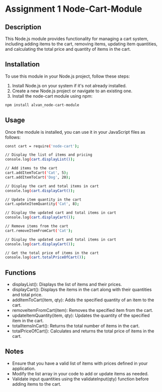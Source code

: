 # Assignment 1 Node-Cart-Module

## Description

This Node.js module provides functionality for managing a cart system, including adding items to the cart, removing items, updating item quantities, and calculating the total price and quantity of items in the cart.

## Installation

To use this module in your Node.js project, follow these steps:

1. Install Node.js on your system if it's not already installed.
2. Create a new Node.js project or navigate to an existing one.
3. Install the node-cart module using npm:

```bash
npm install alvan_node-cart-module
```


## Usage
Once the module is installed, you can use it in your JavaScript files as follows:

```bash
const cart = require('node-cart');

// Display the list of items and pricing
console.log(cart.displayList());

// Add items to the cart
cart.addItemToCart('Cat', 5);
cart.addItemToCart('Dog', 20);

// Display the cart and total items in cart
console.log(cart.displayCart());

// Update item quantity in the cart
cart.updateItemQuantity('Cat', 8);

// Display the updated cart and total items in cart
console.log(cart.displayCart());

// Remove items from the cart
cart.removeItemFromCart('Cat');

// Display the updated cart and total items in cart
console.log(cart.displayCart());

// Get the total price of items in the cart
console.log(cart.totalPriceOfCart());

```

## Functions
- displayList(): Displays the list of items and their prices.
- displayCart(): Displays the items in the cart along with their quantities and total price.
- addItemToCart(item, qty): Adds the specified quantity of an item to the cart.
- removeItemFromCart(item): Removes the specified item from the cart.
- updateItemQuantity(item, qty): Updates the quantity of the specified item in the cart.
- totalItemsInCart(): Returns the total number of items in the cart.
- totalPriceOfCart(): Calculates and returns the total price of items in the cart.

## Notes
- Ensure that you have a valid list of items with prices defined in your application.
- Modify the list array in your code to add or update items as needed.
- Validate input quantities using the validateInput(qty) function before adding items to the cart.